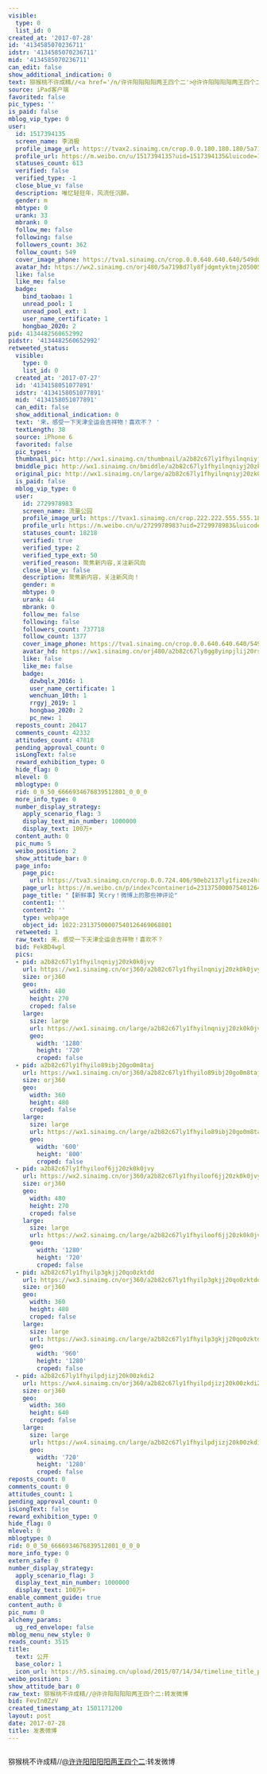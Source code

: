 ```yaml
---
visible:
  type: 0
  list_id: 0
created_at: '2017-07-28'
id: '4134585070236711'
idstr: '4134585070236711'
mid: '4134585070236711'
can_edit: false
show_additional_indication: 0
text: 猕猴桃不许成精//<a href='/n/许许阳阳阳阳两王四个二'>@许许阳阳阳阳两王四个二</a>:转发微博
source: iPad客户端
favorited: false
pic_types: ''
is_paid: false
mblog_vip_type: 0
user:
  id: 1517394135
  screen_name: 李消极
  profile_image_url: https://tvax2.sinaimg.cn/crop.0.0.180.180.180/5a7198d7ly8fjdgmtyktmj20500500so.jpg?KID=imgbed,tva&Expires=1606399421&ssig=Xcnm26Cvi6
  profile_url: https://m.weibo.cn/u/1517394135?uid=1517394135&luicode=10000011&lfid=2304131517394135_-_WEIBO_SECOND_PROFILE_WEIBO
  statuses_count: 613
  verified: false
  verified_type: -1
  close_blue_v: false
  description: 唯忆轻狂年，风流任沉醉。
  gender: m
  mbtype: 0
  urank: 33
  mbrank: 0
  follow_me: false
  following: false
  followers_count: 362
  follow_count: 549
  cover_image_phone: https://tva1.sinaimg.cn/crop.0.0.640.640.640/549d0121tw1egm1kjly3jj20hs0hsq4f.jpg
  avatar_hd: https://wx2.sinaimg.cn/orj480/5a7198d7ly8fjdgmtyktmj20500500so.jpg
  like: false
  like_me: false
  badge:
    bind_taobao: 1
    unread_pool: 1
    unread_pool_ext: 1
    user_name_certificate: 1
    hongbao_2020: 2
pid: 4134482560652992
pidstr: '4134482560652992'
retweeted_status:
  visible:
    type: 0
    list_id: 0
  created_at: '2017-07-27'
  id: '4134158051077891'
  idstr: '4134158051077891'
  mid: '4134158051077891'
  can_edit: false
  show_additional_indication: 0
  text: '来，感受一下天津全运会吉祥物！喜欢不？ '
  textLength: 38
  source: iPhone 6
  favorited: false
  pic_types: ''
  thumbnail_pic: http://wx1.sinaimg.cn/thumbnail/a2b82c67ly1fhyilnqniyj20zk0k0jvy.jpg
  bmiddle_pic: http://wx1.sinaimg.cn/bmiddle/a2b82c67ly1fhyilnqniyj20zk0k0jvy.jpg
  original_pic: http://wx1.sinaimg.cn/large/a2b82c67ly1fhyilnqniyj20zk0k0jvy.jpg
  is_paid: false
  mblog_vip_type: 0
  user:
    id: 2729978983
    screen_name: 流量公园
    profile_image_url: https://tvax1.sinaimg.cn/crop.222.222.555.555.180/a2b82c67ly8gg8yinpjlij20rs0rsq38.jpg?KID=imgbed,tva&Expires=1606399421&ssig=v86R2wtTqU
    profile_url: https://m.weibo.cn/u/2729978983?uid=2729978983&luicode=10000011&lfid=2304131517394135_-_WEIBO_SECOND_PROFILE_WEIBO
    statuses_count: 18218
    verified: true
    verified_type: 2
    verified_type_ext: 50
    verified_reason: 聚焦新内容,关注新风向
    close_blue_v: false
    description: 聚焦新内容，关注新风向！
    gender: m
    mbtype: 0
    urank: 44
    mbrank: 0
    follow_me: false
    following: false
    followers_count: 737718
    follow_count: 1377
    cover_image_phone: https://tva1.sinaimg.cn/crop.0.0.640.640.640/549d0121tw1egm1kjly3jj20hs0hsq4f.jpg
    avatar_hd: https://wx1.sinaimg.cn/orj480/a2b82c67ly8gg8yinpjlij20rs0rsq38.jpg
    like: false
    like_me: false
    badge:
      dzwbqlx_2016: 1
      user_name_certificate: 1
      wenchuan_10th: 1
      rrgyj_2019: 1
      hongbao_2020: 2
      pc_new: 1
  reposts_count: 20417
  comments_count: 42332
  attitudes_count: 47818
  pending_approval_count: 0
  isLongText: false
  reward_exhibition_type: 0
  hide_flag: 0
  mlevel: 0
  mblogtype: 0
  rid: 0_0_50_6666934676839512801_0_0_0
  more_info_type: 0
  number_display_strategy:
    apply_scenario_flag: 3
    display_text_min_number: 1000000
    display_text: 100万+
  content_auth: 0
  pic_num: 5
  weibo_position: 2
  show_attitude_bar: 0
  page_info:
    page_pic:
      url: https://tva3.sinaimg.cn/crop.0.0.724.406/90eb2137ly1fizez4hrmij20k40bcmz3.jpg
    page_url: https://m.weibo.cn/p/index?containerid=23137500007540126469068801&luicode=10000011&lfid=2304131517394135_-_WEIBO_SECOND_PROFILE_WEIBO
    page_title: "【新鲜事】笑cry！微博上的那些神评论"
    content1: ''
    content2: ''
    type: webpage
    object_id: 1022:23137500007540126469068801
  retweeted: 1
  raw_text: 来，感受一下天津全运会吉祥物！喜欢不？ ​​​
  bid: FekBD4wpl
  pics:
  - pid: a2b82c67ly1fhyilnqniyj20zk0k0jvy
    url: https://wx1.sinaimg.cn/orj360/a2b82c67ly1fhyilnqniyj20zk0k0jvy.jpg
    size: orj360
    geo:
      width: 480
      height: 270
      croped: false
    large:
      size: large
      url: https://wx1.sinaimg.cn/large/a2b82c67ly1fhyilnqniyj20zk0k0jvy.jpg
      geo:
        width: '1280'
        height: '720'
        croped: false
  - pid: a2b82c67ly1fhyilo89ibj20go0m8taj
    url: https://wx1.sinaimg.cn/orj360/a2b82c67ly1fhyilo89ibj20go0m8taj.jpg
    size: orj360
    geo:
      width: 360
      height: 480
      croped: false
    large:
      size: large
      url: https://wx1.sinaimg.cn/large/a2b82c67ly1fhyilo89ibj20go0m8taj.jpg
      geo:
        width: '600'
        height: '800'
        croped: false
  - pid: a2b82c67ly1fhyiloof6jj20zk0k0jvy
    url: https://wx2.sinaimg.cn/orj360/a2b82c67ly1fhyiloof6jj20zk0k0jvy.jpg
    size: orj360
    geo:
      width: 480
      height: 270
      croped: false
    large:
      size: large
      url: https://wx2.sinaimg.cn/large/a2b82c67ly1fhyiloof6jj20zk0k0jvy.jpg
      geo:
        width: '1280'
        height: '720'
        croped: false
  - pid: a2b82c67ly1fhyilp3gkjj20qo0zktdd
    url: https://wx3.sinaimg.cn/orj360/a2b82c67ly1fhyilp3gkjj20qo0zktdd.jpg
    size: orj360
    geo:
      width: 360
      height: 480
      croped: false
    large:
      size: large
      url: https://wx3.sinaimg.cn/large/a2b82c67ly1fhyilp3gkjj20qo0zktdd.jpg
      geo:
        width: '960'
        height: '1280'
        croped: false
  - pid: a2b82c67ly1fhyilpdjizj20k00zkdi2
    url: https://wx4.sinaimg.cn/orj360/a2b82c67ly1fhyilpdjizj20k00zkdi2.jpg
    size: orj360
    geo:
      width: 360
      height: 640
      croped: false
    large:
      size: large
      url: https://wx4.sinaimg.cn/large/a2b82c67ly1fhyilpdjizj20k00zkdi2.jpg
      geo:
        width: '720'
        height: '1280'
        croped: false
reposts_count: 0
comments_count: 0
attitudes_count: 1
pending_approval_count: 0
isLongText: false
reward_exhibition_type: 0
hide_flag: 0
mlevel: 0
mblogtype: 0
rid: 0_0_50_6666934676839512801_0_0_0
more_info_type: 0
extern_safe: 0
number_display_strategy:
  apply_scenario_flag: 3
  display_text_min_number: 1000000
  display_text: 100万+
enable_comment_guide: true
content_auth: 0
pic_num: 0
alchemy_params:
  ug_red_envelope: false
mblog_menu_new_style: 0
reads_count: 3515
title:
  text: 公开
  base_color: 1
  icon_url: https://h5.sinaimg.cn/upload/2015/07/14/34/timeline_title_public_default.png
weibo_position: 3
show_attitude_bar: 0
raw_text: 猕猴桃不许成精//@许许阳阳阳阳两王四个二:转发微博
bid: FevIn0ZzV
created_timestamp_at: 1501171200
layout: post
date: 2017-07-28
title: 发表微博
---
```


![]()

猕猴桃不许成精//<a href='/n/许许阳阳阳阳两王四个二'>@许许阳阳阳阳两王四个二</a>:转发微博

